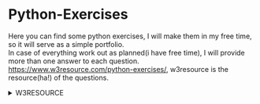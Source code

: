 # Python-Exercises
Here you can find some python exercises, I will make them in my free time, so it will serve as a simple portfolio. <br/>
In case of everything work out as planned(i have free time), I will provide more than one answer to each question. <br/>
https://www.w3resource.com/python-exercises/, w3resource is the resource(ha!) of the questions.

<details>
<summary>W3RESOURCE</summary>
	<details>
	<summary>Python Basic (Part -I)</summary>
       		<details>
        	<summary>1</summary>
Write a Python program to print the following string in a specific format (see the output). Go to the editor
Sample String : "Twinkle, twinkle, little star, How I wonder what you are! Up above the world so high, Like a diamond in the sky. Twinkle, twinkle, little star, How           I wonder what you are" Output :
			
<pre>
     Twinkle, twinkle, little star,
	How I wonder what you are! 
		Up above the world so high,   		
		Like a diamond in the sky. 
Twinkle, twinkle, little star, 
	How I wonder what you are
</pre>
          
Firt method:
<pre>
# Just use """ to print multiple line  
print("""Twinkle, Twinkle, little star,
        How I wonder what you are!
                Up above the world so high,
                Like a diamond in the sky.
Twinkle, twinkle, little star,
    How I wonder what you are""")

# 0.0009927749633789062 seconds. The most beautiful, but took a longer time.
</pre> 


Second Method:      
<pre>
# Print all in a single line (ouch!)      
print("winkle, Twinkle, little star,\n        How I wonder what you are!\n                Up above the world so high,\n                Like a diamond in the                   sky.\nTwinkle, twinkle, little star,\n    How I wonder what you are")
# 0.00049591064453125 seconds.
</pre>

      
 Third Method:
 <pre>
#  Create a variable and print it (double ouch!).

Text = "winkle, Twinkle, little star,\n        How I wonder what you are!\n                Up above the world so high,\n                Like a diamond in the sky.\nTwinkle, twinkle, little star,\n    How I wonder what you are"
print(Text)
</pre>
</details>
<details> 
        	<summary>2</summary>
Write a Python program to get the Python version you are using.

First Method:
<pre>
# Honestly? Had no idea
import sys # ok, I knew this one
print("You are using Python {}.{}.".format(sys.version_info.major, sys.version_info.minor)) # I didn't had idea
</pre>
0.00049591064453125 seconds

Second Method:
<pre>
# Took more time, but shows an completier message.
#import sys

print("Python version")
print (sys.version)
# 0.0009987354278564453 seconds
</pre>
</details>
<details> 
   	    	<summary>3</summary>
 Write a Python program to display the current date and time.
Sample Output :
Current date and time :
2014-07-05 14:34:14

First Method:
<pre>
import datetime
print("Current date and time:")
print(datetime.datetime.now()) # Other print, to avoid the " "
</pre>

Second Method:
I could use (sys.version - irrelevant info), but nah
</details>
<details>
        	<summary>4</summary>
Write a Python program which accepts the radius of a circle from the user and compute the area.
Sample Output :
r = 1.1
Area = 3.8013271108436504
	
First Method:
<pre>
# Easy
from numpy import pi

r = float(input("Enter with the radius: "))
print("r = ", r, "\nArea = ", pi*(r**2))
# 1.977311372756958 Seconds
</pre>
	
Second Method:
<pre>
mypi = 3.13159265358779323626433
print("Enter with radius: ")
r = float(input("r = "))

def area():
    print("Area: =",mypi*(r**2))


area()
# 1.540489912033081 Seconds.
</pre>
</details>
<details>
        	<summary>5</summary>
Write a Python program which accepts the user's first and last name and print them in reverse order with a space between them.

First Method:
<pre>
Lname = (input("Enter your first name: "))
Lname = (input("Enter your last name: "))
print(Lname, Fname)

# 3.1332342624664307 Seconds
</pre>

Second Method:
<pre>
FLname = input(str("Enter your first and last name: "))
sepname = FLname.split(" ")
print(sepname[1],sepname[0])

# 4.2260999679565435 Seconds, of course
</pre>

Thirt Method:
<pre>
# Basically the first one, but using one line to input Names.
Fname, Lname = (input("Enter your first name: "), input("Enter your last name: "))
print(Lname, Fname)
	
# 3.762261152267456 Seconds.
</pre>
	
Fourth Method:
<pre>
# Just one more
def name():
        Fname = str(input("Enter your first name: "))
        Lname = str(input("Enter your last name: "))
        print(Lname, Fname)

name()

# 4.156754732131958 Seconds.
</pre>

	
